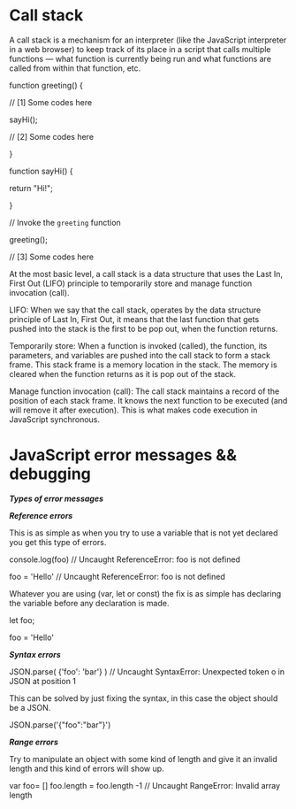 # Call stack

A call stack is a mechanism for an interpreter (like the JavaScript interpreter in a web browser) to keep track of its place in a script that calls multiple functions — what function is currently being run and what functions are called from within that function, etc.



function greeting() {

   // [1] Some codes here

   sayHi();

   // [2] Some codes here

}

function sayHi() {

   return "Hi!";

}


// Invoke the `greeting` function

greeting();

// [3] Some codes here



At the most basic level, a call stack is a data structure that uses the Last In, First Out (LIFO) principle to temporarily store and manage function invocation (call).

LIFO: When we say that the call stack, operates by the data structure principle of Last In, First Out, it means that the last function that gets pushed into the stack is the first to be pop out, when the function returns.

Temporarily store: When a function is invoked (called), the function, its parameters, and variables are pushed into the call stack to form a stack frame. This stack frame is a memory location in the stack. The memory is cleared when the function returns as it is pop out of the stack.


Manage function invocation (call): The call stack maintains a record of the position of each stack frame. It knows the next function to be executed (and will remove it after execution). This is what makes code execution in JavaScript synchronous.


# JavaScript error messages && debugging

***Types of error messages***

***Reference errors***

This is as simple as when you try to use a variable that is not yet declared you get this type of errors.


console.log(foo) // Uncaught ReferenceError: foo is not defined

foo = 'Hello' // Uncaught ReferenceError: foo is not defined


Whatever you are using (var, let or const) the fix is as simple has declaring the variable before any declaration is made.

let foo;

foo = 'Hello'


***Syntax errors***

JSON.parse( {'foo': 'bar'} ) // Uncaught SyntaxError: Unexpected token o in JSON at position 1


This can be solved by just fixing the syntax, in this case the object should be a JSON.

JSON.parse('{"foo":"bar"}')


***Range errors***


Try to manipulate an object with some kind of length and give it an invalid length and this kind of errors will show up.


var foo= []
foo.length = foo.length -1 // Uncaught RangeError: Invalid array length